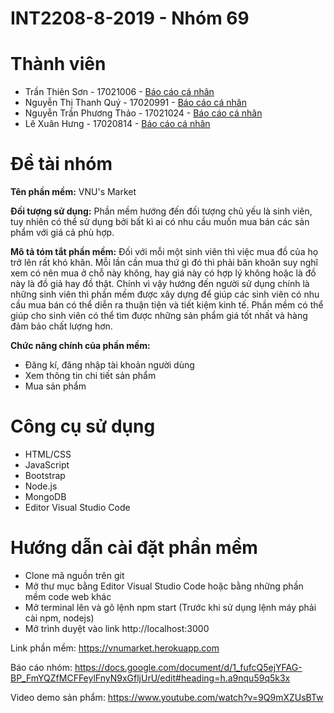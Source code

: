 # INT2208-8-2019 - Nhóm 69

# Thành viên
  - Trần Thiên Sơn - 17021006 - [Báo cáo cá nhân](https://github.com/tranthiensonuet/INT2208-8-2019/blob/master/TranThienSon/baocao.md)
  - Nguyễn Thị Thanh Quý - 17020991 - [Báo cáo cá nhân](https://github.com/tranthiensonuet/INT2208-8-2019/blob/master/NguyenThiThanhQuy/baocao.md)
  - Nguyễn Trần Phương Thảo - 17021024 - [Báo cáo cá nhân](https://github.com/tranthiensonuet/INT2208-8-2019/blob/master/NguyenTranPhuongThao/baocao.md)
  - Lê Xuân Hưng - 17020814 - [Báo cáo cá nhân](https://github.com/tranthiensonuet/INT2208-8-2019/blob/master/LeXuanHung/baocao.md)
  
 # Đề tài nhóm
 **Tên phần mềm:** VNU's Market
 
 
 **Đối tượng sử dụng:** Phần mềm hướng đến đối tượng chủ yếu là sinh viên, tuy nhiên có thể sử dụng bởi bất kì ai có nhu cầu muốn mua bán các sản phẩm với giá cả phù hợp.
 
 **Mô tả tóm tắt phần mềm:**
    Đối với mỗi một sinh viên thì việc mua đồ của họ trở lên rất khó khăn. Mỗi lần cần mua thứ gì đó thì phải băn khoăn suy nghĩ xem có nên mua ở chỗ này không, hay giá này có hợp lý không hoặc là đồ này là đồ giả hay đồ thật. Chính vì vậy hướng đến người sử dụng chính là những sinh viên thì phần mềm được xây dựng để giúp các sinh viên có nhu cầu mua bán có thể diễn ra thuận tiện và tiết kiệm kinh tế. Phần mềm có thể giúp cho sinh viên có thể tìm được những sản phẩm giá tốt nhất và hàng đảm bảo chất lượng hơn.

**Chức năng chính của phần mềm:**
- Đăng kí, đăng nhập tài khoản người dùng
- Xem thông tin chi tiết sản phẩm
- Mua sản phẩm

# Công cụ sử dụng
- HTML/CSS
- JavaScript
- Bootstrap
- Node.js
- MongoDB
- Editor Visual Studio Code

# Hướng dẫn cài đặt phần mềm
- Clone mã nguồn trên git
- Mở thư mục bằng Editor Visual Studio Code hoặc bằng những phần mềm code web khác
- Mở terminal lên và gõ lệnh npm start (Trước khi sử dụng lệnh máy phải cài npm, nodejs)
- Mở trình duyệt vào link http://localhost:3000

Link phần mềm: https://vnumarket.herokuapp.com

Báo cáo nhóm: https://docs.google.com/document/d/1_fufcQ5ejYFAG-BP_FmYQZfMCFFeylFnyN9xGfljUrU/edit#heading=h.a9nqu59q5k3x

Video demo sản phẩm: https://www.youtube.com/watch?v=9Q9mXZUsBTw


